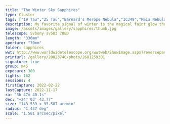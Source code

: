 ```yaml
---
title: "The Winter Sky Sapphires"
type: Cluster
tags: ["19 Tau","25 Tau","Barnard's Merope Nebula","IC349","Maia Nebula","Merope Nebula","NGC1432","NGC1435","Sterope I (21 Tau)","The star 18 Tau","The star Alcyone (η Tau)","The star Asterope","The star Atlas (27 Tau)","The star Celaeno (16 Tau)","The star Electra (17 Tau)","The star Merope (23 Tau)","The star Pleione (28 Tau)","The star Sterope II (22 Tau)","The star Taygeta (q Tau)"]
description: My favorite signal of winter is the magical faint glow that glimmers in your peripheral vision but fades to a blur when you gaze head on. Magnification reveals several bright blue stars burrowing through long filaments of ionized gas and dust. The brightest of these are the famed Seven Sisters or Pleiades.
image: /assets/images/gallery/sapphires/thumb.jpg
telescope: Svbony sv503 70ED
length: "336mm"
aperture: "70mm"
folder: sapphires
wwt: http://www.worldwidetelescope.org/wwtweb/ShowImage.aspx?reverseparity=False&scale=1.580821&name=sapphires.jpg&imageurl=https://deepskyworkflows.com/assets/images/gallery/sapphires/sapphires.jpg&credits=Jeremy+Likness+at+DeepSkyWorkflows.com+(All+Rights+Reserved)&creditsUrl=&ra=56.851766&dec=24.061330&x=2640.1&y=1920.6&rotation=50.96&thumb=https://deepskyworkflows.com/assets/images/gallery/sapphires/thumb.jpg
printurl: /gallery/20023740/photo/2681259301
signature: true
group: m45
exposure: 300
lights: 162
sessions: 4
firstCapture: 2022-02-22
lastCapture: 2022-11-17
ra: "3h 47m 40.1s"
dec: "+24° 03' 43.77"
size: "143.539 x 95.587 arcmin"
radius: "1.437 deg"
scale: "1.581 arcsec/pixel"
---
```

